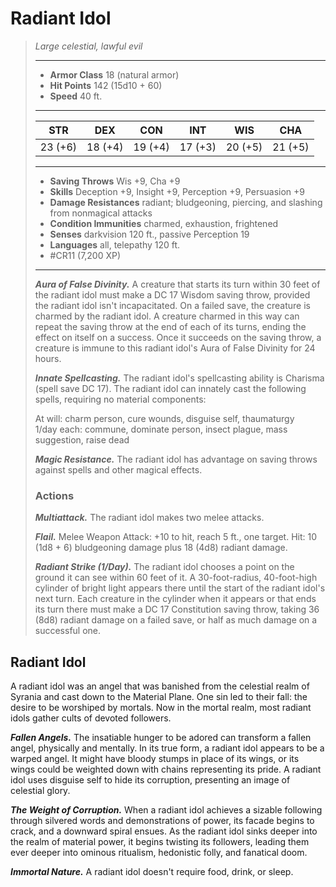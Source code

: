 # Radiant Idol
>*Large celestial, lawful evil*
>___
>- **Armor Class** 18 (natural armor)
>- **Hit Points** 142 (15d10 + 60)
>- **Speed** 40 ft.
>___
>|STR|DEX|CON|INT|WIS|CHA|
>|:---:|:---:|:---:|:---:|:---:|:---:|
>|23 (+6)|18 (+4)|19 (+4)|17 (+3)|20 (+5)|21 (+5)|
>___
>- **Saving Throws** Wis +9, Cha +9
>- **Skills** Deception +9, Insight +9, Perception +9, Persuasion +9
>- **Damage Resistances** radiant; bludgeoning, piercing, and slashing from nonmagical attacks
>- **Condition Immunities** charmed, exhaustion, frightened
>- **Senses** darkvision 120 ft., passive Perception 19
>- **Languages** all, telepathy 120 ft.
>- #CR11 (7,200 XP)
>___
>***Aura of False Divinity.*** A creature that starts its turn within 30 feet of the radiant idol must make a DC 17 Wisdom saving throw, provided the radiant idol isn't incapacitated. On a failed save, the creature is charmed by the radiant idol. A creature charmed in this way can repeat the saving throw at the end of each of its turns, ending the effect on itself on a success. Once it succeeds on the saving throw, a creature is immune to this radiant idol's Aura of False Divinity for 24 hours.  
>
>***Innate Spellcasting.*** The radiant idol's spellcasting ability is Charisma (spell save DC 17). The radiant idol can innately cast the following spells, requiring no material components:  
>
>At will: charm person, cure wounds, disguise self, thaumaturgy  
>1/day each: commune, dominate person, insect plague, mass suggestion, raise dead  
>
>
>***Magic Resistance.*** The radiant idol has advantage on saving throws against spells and other magical effects.  
>
>### Actions
>***Multiattack.*** The radiant idol makes two melee attacks.  
>
>***Flail.*** Melee Weapon Attack: +10 to hit, reach 5 ft., one target. Hit: 10 (1d8 + 6) bludgeoning damage plus 18 (4d8) radiant damage.  
>
>***Radiant Strike (1/Day).*** The radiant idol chooses a point on the ground it can see within 60 feet of it. A 30-foot-radius, 40-foot-high cylinder of bright light appears there until the start of the radiant idol's next turn. Each creature in the cylinder when it appears or that ends its turn there must make a DC 17 Constitution saving throw, taking 36 (8d8) radiant damage on a failed save, or half as much damage on a successful one.

## Radiant Idol

A radiant idol was an angel that was banished from the celestial realm of Syrania and cast down to the Material Plane. One sin led to their fall: the desire to be worshiped by mortals. Now in the mortal realm, most radiant idols gather cults of devoted followers.

***Fallen Angels.*** The insatiable hunger to be adored can transform a fallen angel, physically and mentally. In its true form, a radiant idol appears to be a warped angel. It might have bloody stumps in place of its wings, or its wings could be weighted down with chains representing its pride. A radiant idol uses disguise self to hide its corruption, presenting an image of celestial glory.

***The Weight of Corruption.*** When a radiant idol achieves a sizable following through silvered words and demonstrations of power, its facade begins to crack, and a downward spiral ensues. As the radiant idol sinks deeper into the realm of material power, it begins twisting its followers, leading them ever deeper into ominous ritualism, hedonistic folly, and fanatical doom.

***Immortal Nature.*** A radiant idol doesn't require food, drink, or sleep.